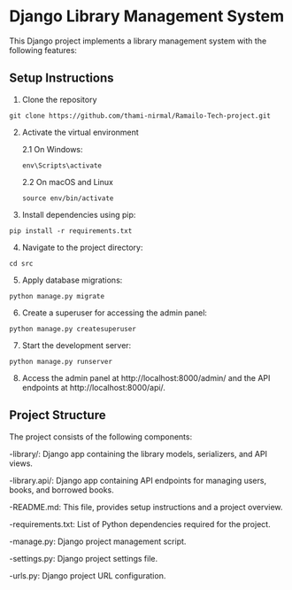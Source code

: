 # Django Library Management System
This Django project implements a library management system with the following features:

## Setup Instructions
1. Clone the repository
```
git clone https://github.com/thami-nirmal/Ramailo-Tech-project.git
```

2. Activate the virtual environment

    2.1 On Windows:
    ```
    env\Scripts\activate
    ```
    2.2 On macOS and Linux
    ```
    source env/bin/activate
    ```

3. Install dependencies using pip:
```
pip install -r requirements.txt
```

4. Navigate to the project directory:
```
cd src
```

5. Apply database migrations:
```
python manage.py migrate
```

6. Create a superuser for accessing the admin panel:
```
python manage.py createsuperuser
```

7. Start the development server:
```
python manage.py runserver
```

8. Access the admin panel at http://localhost:8000/admin/ and the API endpoints at http://localhost:8000/api/.

## Project Structure
The project consists of the following components:

-library/:           Django app containing the library models, serializers, and API views.

-library.api/:       Django app containing API endpoints for managing users, books, and borrowed books.

-README.md:          This file, provides setup instructions and a project overview.

-requirements.txt:   List of Python dependencies required for the project.

-manage.py:          Django project management script.

-settings.py:        Django project settings file.

-urls.py:            Django project URL configuration. 
